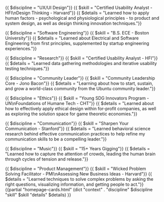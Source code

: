 ---
---
{{ $discipline = "UX/UI Design"}}
{{ $skill      = "Certified Usability Analyst - HFI\nDesign Thinking - Harvard"}}
{{ $details    = "Learned how to apply human factors - psychological and physiological principles - to product and system design, as well as design thinking innovation techniques."}}

{{ $discipline = "Software Engineering"}}
{{ $skill      = "B.S. ECE - Boston University"}}
{{ $details    = "Learned about Electrical and Software Engineering from first principles, supplemented by startup engineering experiences."}}

{{ $discipline = "Research"}}
{{ $skill      = "Certified Usability Analyst - HFI"}}
{{ $details    = "Learned data gathering methodologies and iterative usability testing techniques."}}


{{ $discipline = "Community Leader"}}
{{ $skill      = "Community Leadership Core - Jono Bacon"}}
{{ $details    = "Learning about how to start, sustain, and grow a world-class community from the Ubuntu community leader."}}


{{ $discipline = "Ethics"}}
{{ $skill      = "Young SDG Innovators Program - UN\nFoundations of Humane Tech - CHT"}}
{{ $details    = "Learned about how to effectively apply ethical design within for-profit companies, as well as exploring the solution space for game theoretic economies."}}

{{ $discipline = "Communication"}}
{{ $skill      = "Sharpen Your Communication - Stanford"}}
{{ $details    = "Learned behavioral science research behind effective communication practices to help refine my communication skills to be a compelling leader."}}

{{ $discipline = "Music"}}
{{ $skill      = "15+ Years Gigging"}}
{{ $details    = "Learned how to capture the attention of crowds, leading the human brain through cycles of tension and release."}}

{{ $discipline = "Product Management"}}
{{ $skill      = "Wicked Problem Solving Facilitator - PMI\nAssessing New Business Ideas - Harvard"}}
{{ $details    = "Learned techniques to solve complex problems by asking the right questions, visualizing information, and getting people to act."}}
{{partial "homepage-cards.html" (dict "context" . "discipline" $discipline "skill" $skill   "details" $details) }}